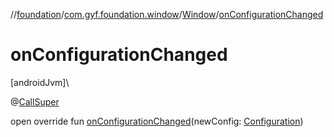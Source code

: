//[foundation](../../../index.md)/[com.gyf.foundation.window](../index.md)/[Window](index.md)/[onConfigurationChanged](on-configuration-changed.md)

# onConfigurationChanged

[androidJvm]\

@[CallSuper](https://developer.android.com/reference/kotlin/androidx/annotation/CallSuper.html)

open override fun [onConfigurationChanged](on-configuration-changed.md)(newConfig: [Configuration](https://developer.android.com/reference/kotlin/android/content/res/Configuration.html))